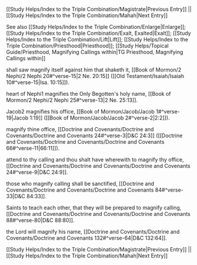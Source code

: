[[Study Helps/Index to the Triple Combination/Magistrate|Previous Entry]]  ||  [[Study Helps/Index to the Triple Combination/Mahah|Next Entry]]

 See also [[Study Helps/Index to the Triple Combination/Enlarge|Enlarge]]; [[Study Helps/Index to the Triple Combination/Exalt, Exalted|Exalt]]; [[Study Helps/Index to the Triple Combination/Lift|Lift]]; [[Study Helps/Index to the Triple Combination/Priesthood|Priesthood]]; [[Study Helps/Topical Guide/Priesthood, Magnifying Callings within|TG Priesthood, Magnifying Callings within]]

 shall saw magnify itself against him that shaketh it, [[Book of Mormon/2 Nephi/2 Nephi 20#^verse-15|2 Ne. 20:15]] ([[Old Testament/Isaiah/Isaiah 10#^verse-15|Isa. 10:15]]).

 heart of Nephi1 magnifies the Only Begotten's holy name, [[Book of Mormon/2 Nephi/2 Nephi 25#^verse-13|2 Ne. 25:13]].

 Jacob2 magnifies his office, [[Book of Mormon/Jacob/Jacob 1#^verse-19|Jacob 1:19]] ([[Book of Mormon/Jacob/Jacob 2#^verse-2|2:2]]).

 magnify thine office, [[Doctrine and Covenants/Doctrine and Covenants/Doctrine and Covenants 24#^verse-3|D&C 24:3]] ([[Doctrine and Covenants/Doctrine and Covenants/Doctrine and Covenants 66#^verse-11|66:11]]).

 attend to thy calling and thou shalt have wherewith to magnify thy office, [[Doctrine and Covenants/Doctrine and Covenants/Doctrine and Covenants 24#^verse-9|D&C 24:9]].

 those who magnify calling shall be sanctified, [[Doctrine and Covenants/Doctrine and Covenants/Doctrine and Covenants 84#^verse-33|D&C 84:33]].

 Saints to teach each other, that they will be prepared to magnify calling, [[Doctrine and Covenants/Doctrine and Covenants/Doctrine and Covenants 88#^verse-80|D&C 88:80]].

 the Lord will magnify his name, [[Doctrine and Covenants/Doctrine and Covenants/Doctrine and Covenants 132#^verse-64|D&C 132:64]].

[[Study Helps/Index to the Triple Combination/Magistrate|Previous Entry]]  ||  [[Study Helps/Index to the Triple Combination/Mahah|Next Entry]]